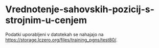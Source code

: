 # Vrednotenje-sahovskih-pozicij-s-strojnim-u-cenjem

Podatki uporabljeni v datotekah se nahajajo na <https://storage.lczero.org/files/training_pgns/test80/>.
